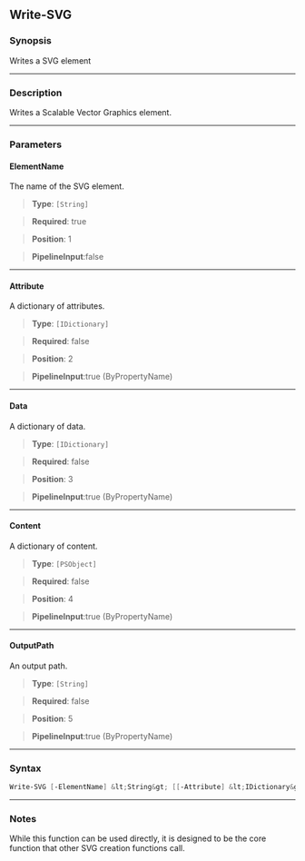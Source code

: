 
Write-SVG
---------
### Synopsis
Writes a SVG element

---
### Description

Writes a Scalable Vector Graphics element.

---
### Parameters
#### **ElementName**

The name of the SVG element.



> **Type**: ```[String]```

> **Required**: true

> **Position**: 1

> **PipelineInput**:false



---
#### **Attribute**

A dictionary of attributes.



> **Type**: ```[IDictionary]```

> **Required**: false

> **Position**: 2

> **PipelineInput**:true (ByPropertyName)



---
#### **Data**

A dictionary of data.



> **Type**: ```[IDictionary]```

> **Required**: false

> **Position**: 3

> **PipelineInput**:true (ByPropertyName)



---
#### **Content**

A dictionary of content.



> **Type**: ```[PSObject]```

> **Required**: false

> **Position**: 4

> **PipelineInput**:true (ByPropertyName)



---
#### **OutputPath**

An output path.



> **Type**: ```[String]```

> **Required**: false

> **Position**: 5

> **PipelineInput**:true (ByPropertyName)



---
### Syntax
```PowerShell
Write-SVG [-ElementName] &lt;String&gt; [[-Attribute] &lt;IDictionary&gt;] [[-Data] &lt;IDictionary&gt;] [[-Content] &lt;PSObject&gt;] [[-OutputPath] &lt;String&gt;] [&lt;CommonParameters&gt;]
```
---
### Notes
While this function can be used directly, it is designed to be the core function that other SVG creation functions call.




